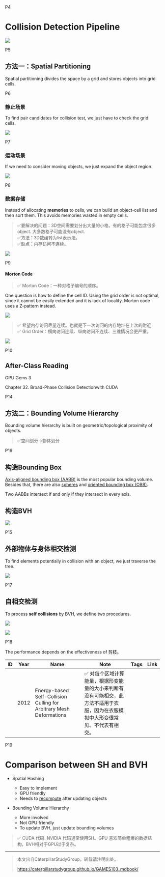 P4  
# Collision Detection Pipeline    

![](./assets/09-1.png)    



P5    
## 方法一：Spatial Partitioning    


Spatial partitioning divides the space by a grid and stores objects into grid cells.     



P6   

### 静止场景
To find pair candidates for collision test, we just have to check the grid cells.      

![](./assets/09-2.png)    


P7   
### 运动场景    

If we need to consider moving objects, we just expand the object region.    

![](./assets/09-3.png)    



P8   
### 数据存储    

  
Instead of allocating **memories** to cells, we can build an object-cell list and then sort them. This avoids memories wasted in empty cells.     

   
> &#x2705;要解决的问题：3D空间需要划分出大量的小格。有的格子可能包含很多object. 大多数格子可能没有object.    
> &#x2705;方法：3D数组转为list表示法。  
> &#x2705;缺点：内存访问不连续。   

![](./assets/09-5.png)    

P9   
#### Morton Code   

> &#x2705; Morton Code：一种对格子编号的顺序。   

One question is how to define the cell ID. Using the grid order is not optimal, since it cannot be easily extended and it is lack of locality. Morton code uses a Z-pattern instead.     

![](./assets/09-6.png)    

> &#x2705; 希望内存访问尽量连续。也就是下一次访问的内存地址在上次的附近    
> &#x2705; Grid Order：横向访问连续、纵向访问不连续、三维情况会更严重。   

![](./assets/09-7.png)    

P10   
## After-Class Reading   

GPU Gems 3    

Chapter 32. Broad-Phase Collision Detectionwith CUDA    



P14   
## 方法二：Bounding Volume Hierarchy

Bounding volume hierarchy is built on geometric/topological proximity of objects.     

> &#x2705;空间划分→物体划分   

P16  
## 构造Bounding Box   

<u>Axis-aligned bounding box (AABB)</u> is the most popular bounding volume. Besides that, there are also <u>spheres</u> and <u>oriented bounding box (OBB)</u>.     

Two AABBs intersect if and only if they intersect in every axis.     

## 构造BVH
![](./assets/09-8.png)    

P15   
## 外部物体与身体相交检测  

To find elements potentially in collision with an object, we just traverse the tree.    

![](./assets/09-9.png)    

P17    
## 自相交检测    

To process **self collisions** by BVH, we define two procedures.     

![](./assets/09-10-1.png)   


![](./assets/09-10.png)   


P18   
 
The performance depends on the effectiveness of 剪枝。    

|ID|Year|Name|Note|Tags|Link|
|---|---|---|---|---|---|
||2012|Energy-based Self-Collision Culling for Arbitrary Mesh Deformations|&#x2705; 对每个区域计算能量，根据形变能量的大小来判断有没有可能相交，此方法不适用于衣服，因为在衣服模拟中大形变很常见、不代表有相交。|


P19   
# Comparison between SH and BVH   


 - Spatial Hashing    
    - Easy to implement    
    - GPU friendly    
    - Needs to <u>recompute</u> after updating objects    

 - Bounding Volume Hierarchy    
    - More involved    
    - Not GPU friendly    
    - To update BVH, just update bounding volumes    
    
    
> &#x2705; CUDA 代码. NVIDIA 代码通常使用SH。GPU 喜欢简单粗爆的数据结构，BVH相对于GPU过于复杂。   



---------------------------------------
> 本文出自CaterpillarStudyGroup，转载请注明出处。
>
> https://caterpillarstudygroup.github.io/GAMES103_mdbook/